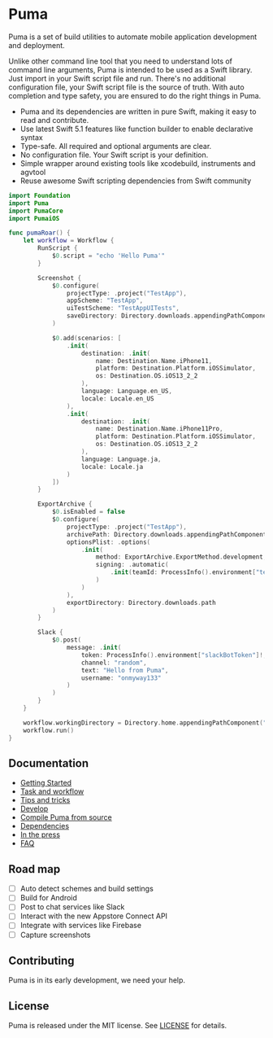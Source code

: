 # Puma

Puma is a set of build utilities to automate mobile application development and deployment.

Unlike other command line tool that you need to understand lots of command line arguments, Puma is intended to be used as a Swift library. Just import in your Swift script file and run. There's no additional configuration file, your Swift script file is the source of truth. With auto completion and type safety, you are ensured to do the right things in Puma.

- Puma and its dependencies are written in pure Swift, making it easy to read and contribute.
- Use latest Swift 5.1 features like function builder to enable declarative syntax
- Type-safe. All required and optional arguments are clear.
- No configuration file. Your Swift script is your definition.
- Simple wrapper around existing tools like xcodebuild, instruments and agvtool
- Reuse awesome Swift scripting dependencies from Swift community

```swift
import Foundation
import Puma
import PumaCore
import PumaiOS

func pumaRoar() {
    let workflow = Workflow {
        RunScript {
            $0.script = "echo 'Hello Puma'"
        }

        Screenshot {
            $0.configure(
                projectType: .project("TestApp"),
                appScheme: "TestApp",
                uiTestScheme: "TestAppUITests",
                saveDirectory: Directory.downloads.appendingPathComponent("PumaScreenshots").path
            )

            $0.add(scenarios: [
                .init(
                    destination: .init(
                        name: Destination.Name.iPhone11,
                        platform: Destination.Platform.iOSSimulator,
                        os: Destination.OS.iOS13_2_2
                    ),
                    language: Language.en_US,
                    locale: Locale.en_US
                ),
                .init(
                    destination: .init(
                        name: Destination.Name.iPhone11Pro,
                        platform: Destination.Platform.iOSSimulator,
                        os: Destination.OS.iOS13_2_2
                    ),
                    language: Language.ja,
                    locale: Locale.ja
                )
            ])
        }

        ExportArchive {
            $0.isEnabled = false
            $0.configure(
                projectType: .project("TestApp"),
                archivePath: Directory.downloads.appendingPathComponent("TestApp.xcarchive").path,
                optionsPlist: .options(
                    .init(
                        method: ExportArchive.ExportMethod.development,
                        signing: .automatic(
                            .init(teamId: ProcessInfo().environment["teamId"]!)
                        )
                    )
                ),
                exportDirectory: Directory.downloads.path
            )
        }

        Slack {
            $0.post(
                message: .init(
                    token: ProcessInfo().environment["slackBotToken"]!,
                    channel: "random",
                    text: "Hello from Puma",
                    username: "onmyway133"
                )
            )
        }
    }

    workflow.workingDirectory = Directory.home.appendingPathComponent("XcodeProject/TestApp").path
    workflow.run()
}
```

## Documentation

- [Getting Started](Documentation/GettingStarted.md)
- [Task and workflow](Documentation/TaskAndWorkflow.md)
- [Tips and tricks](Documentation/Tips.md)
- [Develop](Documentation/Develop.md)
- [Compile Puma from source](Documentation/Compile.md)
- [Dependencies](Documentation/Dependencies.md)
- [In the press](InThePress.md)
- [FAQ](Documentation/FAQ.md)

## Road map

- [ ] Auto detect schemes and build settings
- [ ] Build for Android
- [ ] Post to chat services like Slack
- [ ] Interact with the new Appstore Connect API
- [ ] Integrate with services like Firebase
- [ ] Capture screenshots

## Contributing

Puma is in its early development, we need your help.

## License
Puma is released under the MIT license. See [LICENSE](LICENSE) for details.

